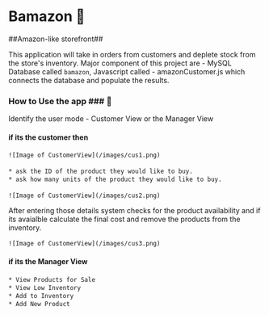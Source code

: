 # Bamazon :dizzy:
##Amazon-like storefront##

This application will take in orders from customers and deplete stock from the store's inventory. 
Major component of this project are - MySQL Database called `bamazon`, Javascript called - amazonCustomer.js which connects the database and populate the results.

### How to Use the app ### :running:

Identify the user mode - Customer View or the Manager View

#### if its the customer then ####

	![Image of CustomerView](/images/cus1.png)	

    * ask the ID of the product they would like to buy.
    * ask how many units of the product they would like to buy.

	![Image of CustomerView](/images/cus2.png)

After entering those details system checks for the product availability and if its avaialble calculate the final cost and remove the    products from the inventory.
	
	![Image of CustomerView](/images/cus3.png)

    
#### if its the Manager View ####
    * View Products for Sale
    * View Low Inventory
    * Add to Inventory
    * Add New Product





